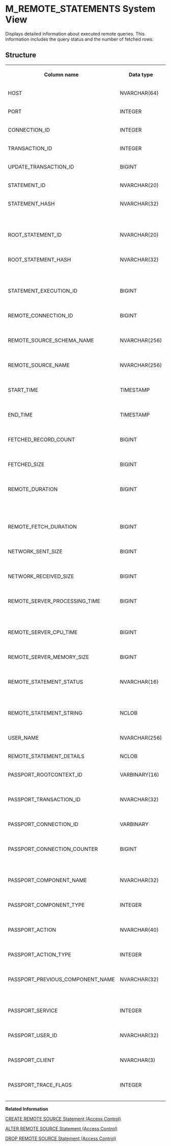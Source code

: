 <!-- loio20b9a2217519101483f6949244f55513 -->

# M\_REMOTE\_STATEMENTS System View

Displays detailed information about executed remote queries. This information includes the query status and the number of fetched rows.



<a name="loio20b9a2217519101483f6949244f55513___m__r_e_m_o_t_e__s_t_a_t_e_m_e_n_t_s_1struct_M_REMOTE_STATEMENTS"/>

## Structure


<table>
<tr>
<th valign="top">

Column name

</th>
<th valign="top">

Data type

</th>
<th valign="top">

Description

</th>
</tr>
<tr>
<td valign="top">

HOST

</td>
<td valign="top">

NVARCHAR\(64\)

</td>
<td valign="top">

Displays the host name.

</td>
</tr>
<tr>
<td valign="top">

PORT

</td>
<td valign="top">

INTEGER

</td>
<td valign="top">

Displays the internal port.

</td>
</tr>
<tr>
<td valign="top">

CONNECTION\_ID

</td>
<td valign="top">

INTEGER

</td>
<td valign="top">

Displays the connection ID.

</td>
</tr>
<tr>
<td valign="top">

TRANSACTION\_ID

</td>
<td valign="top">

INTEGER

</td>
<td valign="top">

Displays the transaction ID.

</td>
</tr>
<tr>
<td valign="top">

UPDATE\_TRANSACTION\_ID

</td>
<td valign="top">

BIGINT

</td>
<td valign="top">

Displays the statement ID.

</td>
</tr>
<tr>
<td valign="top">

STATEMENT\_ID

</td>
<td valign="top">

NVARCHAR\(20\)

</td>
<td valign="top">

Displays the statement ID.

</td>
</tr>
<tr>
<td valign="top">

STATEMENT\_HASH

</td>
<td valign="top">

NVARCHAR\(32\)

</td>
<td valign="top">

Displays the MD5 hash value for STATEMENT\_STRING.

</td>
</tr>
<tr>
<td valign="top">

ROOT\_STATEMENT\_ID

</td>
<td valign="top">

NVARCHAR\(20\)

</td>
<td valign="top">

Displays the root statement ID.

</td>
</tr>
<tr>
<td valign="top">

ROOT\_STATEMENT\_HASH

</td>
<td valign="top">

NVARCHAR\(32\)

</td>
<td valign="top">

Displays the MD5 hash value for ROOT\_STATEMENT\_STRING.

</td>
</tr>
<tr>
<td valign="top">

STATEMENT\_EXECUTION\_ID

</td>
<td valign="top">

BIGINT

</td>
<td valign="top">

Displays the execution ID of statement.

</td>
</tr>
<tr>
<td valign="top">

REMOTE\_CONNECTION\_ID

</td>
<td valign="top">

BIGINT

</td>
<td valign="top">

Displays the remote connection ID.

</td>
</tr>
<tr>
<td valign="top">

REMOTE\_SOURCE\_SCHEMA\_NAME

</td>
<td valign="top">

NVARCHAR\(256\)

</td>
<td valign="top">

Displays the remote source schema name.

</td>
</tr>
<tr>
<td valign="top">

REMOTE\_SOURCE\_NAME

</td>
<td valign="top">

NVARCHAR\(256\)

</td>
<td valign="top">

Displays the remote source name.

</td>
</tr>
<tr>
<td valign="top">

START\_TIME

</td>
<td valign="top">

TIMESTAMP

</td>
<td valign="top">

Displays the statement start time.

</td>
</tr>
<tr>
<td valign="top">

END\_TIME

</td>
<td valign="top">

TIMESTAMP

</td>
<td valign="top">

Displays the time when the statement was closed.

</td>
</tr>
<tr>
<td valign="top">

FETCHED\_RECORD\_COUNT

</td>
<td valign="top">

BIGINT

</td>
<td valign="top">

Displays the number of fetched records.

</td>
</tr>
<tr>
<td valign="top">

FETCHED\_SIZE

</td>
<td valign="top">

BIGINT

</td>
<td valign="top">

Displays the byte size of fetched records.

</td>
</tr>
<tr>
<td valign="top">

REMOTE\_DURATION

</td>
<td valign="top">

BIGINT

</td>
<td valign="top">

Displays the duration, in milliseconds, of the total remote request \(open/fetch/close\).

</td>
</tr>
<tr>
<td valign="top">

REMOTE\_FETCH\_DURATION

</td>
<td valign="top">

BIGINT

</td>
<td valign="top">

Displays the total remote request fetch duration.

</td>
</tr>
<tr>
<td valign="top">

NETWORK\_SENT\_SIZE

</td>
<td valign="top">

BIGINT

</td>
<td valign="top">

Displays the network sent bytes.

</td>
</tr>
<tr>
<td valign="top">

NETWORK\_RECEIVED\_SIZE

</td>
<td valign="top">

BIGINT

</td>
<td valign="top">

Displays the network received bytes.

</td>
</tr>
<tr>
<td valign="top">

REMOTE\_SERVER\_PROCESSING\_TIME

</td>
<td valign="top">

BIGINT

</td>
<td valign="top">

Displays the remote server processing time in milliseconds.

</td>
</tr>
<tr>
<td valign="top">

REMOTE\_SERVER\_CPU\_TIME

</td>
<td valign="top">

BIGINT

</td>
<td valign="top">

Displays the remote server CPU time.

</td>
</tr>
<tr>
<td valign="top">

REMOTE\_SERVER\_MEMORY\_SIZE

</td>
<td valign="top">

BIGINT

</td>
<td valign="top">

Displays the remote server peak memory size in bytes.

</td>
</tr>
<tr>
<td valign="top">

REMOTE\_STATEMENT\_STATUS

</td>
<td valign="top">

NVARCHAR\(16\)

</td>
<td valign="top">

Displays the status of the statement. Valid entries are: EXECUTING and CLOSED.

</td>
</tr>
<tr>
<td valign="top">

REMOTE\_STATEMENT\_STRING

</td>
<td valign="top">

NCLOB

</td>
<td valign="top">

Displays the statement string.

</td>
</tr>
<tr>
<td valign="top">

USER\_NAME

</td>
<td valign="top">

NVARCHAR\(256\)

</td>
<td valign="top">

Displays the user name.

</td>
</tr>
<tr>
<td valign="top">

REMOTE\_STATEMENT\_DETAILS

</td>
<td valign="top">

NCLOB

</td>
<td valign="top">

Displays statement details.

</td>
</tr>
<tr>
<td valign="top">

PASSPORT\_ROOTCONTEXT\_ID

</td>
<td valign="top">

VARBINARY\(16\)

</td>
<td valign="top">

Displays the root context ID of outbound passport.

</td>
</tr>
<tr>
<td valign="top">

PASSPORT\_TRANSACTION\_ID

</td>
<td valign="top">

NVARCHAR\(32\)

</td>
<td valign="top">

Displays the transaction ID of outbound passport.

</td>
</tr>
<tr>
<td valign="top">

PASSPORT\_CONNECTION\_ID

</td>
<td valign="top">

VARBINARY

</td>
<td valign="top">

Displays the connection ID of outbound passport.

</td>
</tr>
<tr>
<td valign="top">

PASSPORT\_CONNECTION\_COUNTER

</td>
<td valign="top">

BIGINT

</td>
<td valign="top">

Displays the connection counter of outbound passport.

</td>
</tr>
<tr>
<td valign="top">

PASSPORT\_COMPONENT\_NAME

</td>
<td valign="top">

NVARCHAR\(32\)

</td>
<td valign="top">

Displays the component name of outbound passport.

</td>
</tr>
<tr>
<td valign="top">

PASSPORT\_COMPONENT\_TYPE

</td>
<td valign="top">

INTEGER

</td>
<td valign="top">

Displays the component type of outbound passport.

</td>
</tr>
<tr>
<td valign="top">

PASSPORT\_ACTION

</td>
<td valign="top">

NVARCHAR\(40\)

</td>
<td valign="top">

Displays the action of outbound passport.

</td>
</tr>
<tr>
<td valign="top">

PASSPORT\_ACTION\_TYPE

</td>
<td valign="top">

INTEGER

</td>
<td valign="top">

Displays the action type of outbound passport.

</td>
</tr>
<tr>
<td valign="top">

PASSPORT\_PREVIOUS\_COMPONENT\_NAME

</td>
<td valign="top">

NVARCHAR\(32\)

</td>
<td valign="top">

Displays the previous component name of outbound passport.

</td>
</tr>
<tr>
<td valign="top">

PASSPORT\_SERVICE

</td>
<td valign="top">

INTEGER

</td>
<td valign="top">

Displays the service of outbound passport.

</td>
</tr>
<tr>
<td valign="top">

PASSPORT\_USER\_ID

</td>
<td valign="top">

NVARCHAR\(32\)

</td>
<td valign="top">

Displays the user ID of outbound passport.

</td>
</tr>
<tr>
<td valign="top">

PASSPORT\_CLIENT

</td>
<td valign="top">

NVARCHAR\(3\)

</td>
<td valign="top">

Displays the client of outbound passport.

</td>
</tr>
<tr>
<td valign="top">

PASSPORT\_TRACE\_FLAGS

</td>
<td valign="top">

INTEGER

</td>
<td valign="top">

Displays the trace flags of outbound passport.

</td>
</tr>
</table>

**Related Information**  


[CREATE REMOTE SOURCE Statement \(Access Control\)](../../010-SQL-Reference/012-SQL-Statements/create-remote-source-statement-access-control-20d4834.md "Defines an external data source that can connect to the SAP HANA database.")

[ALTER REMOTE SOURCE Statement \(Access Control\)](../../010-SQL-Reference/012-SQL-Statements/alter-remote-source-statement-access-control-f423eb4.md "Modifies the configuration of an external data source that is connected to an SAP HANA database.")

[DROP REMOTE SOURCE Statement \(Access Control\)](../../010-SQL-Reference/012-SQL-Statements/drop-remote-source-statement-access-control-20d7332.md "Removes an existing remote source.")

